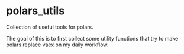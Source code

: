 # polars_utils
Collection of useful tools for polars.

The goal of this is to first collect some utility functions that try to make polars replace vaex on my daily workflow. 
